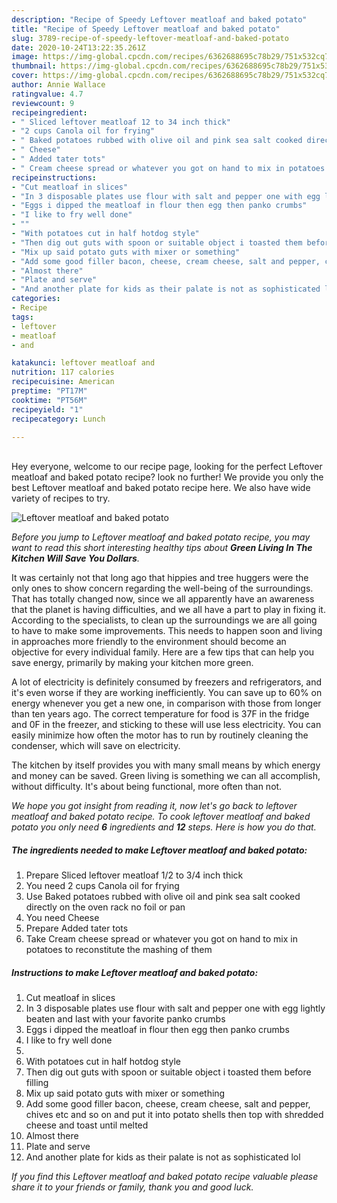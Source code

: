 ```yaml
---
description: "Recipe of Speedy Leftover meatloaf and baked potato"
title: "Recipe of Speedy Leftover meatloaf and baked potato"
slug: 3789-recipe-of-speedy-leftover-meatloaf-and-baked-potato
date: 2020-10-24T13:22:35.261Z
image: https://img-global.cpcdn.com/recipes/6362688695c78b29/751x532cq70/leftover-meatloaf-and-baked-potato-recipe-main-photo.jpg
thumbnail: https://img-global.cpcdn.com/recipes/6362688695c78b29/751x532cq70/leftover-meatloaf-and-baked-potato-recipe-main-photo.jpg
cover: https://img-global.cpcdn.com/recipes/6362688695c78b29/751x532cq70/leftover-meatloaf-and-baked-potato-recipe-main-photo.jpg
author: Annie Wallace
ratingvalue: 4.7
reviewcount: 9
recipeingredient:
- " Sliced leftover meatloaf 12 to 34 inch thick"
- "2 cups Canola oil for frying"
- " Baked potatoes rubbed with olive oil and pink sea salt cooked directly on the oven rack no foil or pan"
- " Cheese"
- " Added tater tots"
- " Cream cheese spread or whatever you got on hand to mix in potatoes to reconstitute the mashing of them"
recipeinstructions:
- "Cut meatloaf in slices"
- "In 3 disposable plates use flour with salt and pepper one with egg lightly beaten and last with your favorite panko crumbs"
- "Eggs i dipped the meatloaf in flour then egg then panko crumbs"
- "I like to fry well done"
- ""
- "With potatoes cut in half hotdog style"
- "Then dig out guts with spoon or suitable object i toasted them before filling"
- "Mix up said potato guts with mixer or something"
- "Add some good filler bacon, cheese, cream cheese, salt and pepper, chives etc and so on and put it into potato shells then top with shredded cheese and toast until melted"
- "Almost there"
- "Plate and serve"
- "And another plate for kids as their palate is not as sophisticated lol"
categories:
- Recipe
tags:
- leftover
- meatloaf
- and

katakunci: leftover meatloaf and 
nutrition: 117 calories
recipecuisine: American
preptime: "PT17M"
cooktime: "PT56M"
recipeyield: "1"
recipecategory: Lunch

---
```

<br>
Hey everyone, welcome to our recipe page, looking for the perfect Leftover meatloaf and baked potato recipe? look no further! We provide you only the best Leftover meatloaf and baked potato recipe here. We also have wide variety of recipes to try.
<br>


![Leftover meatloaf and baked potato](https://img-global.cpcdn.com/recipes/6362688695c78b29/751x532cq70/leftover-meatloaf-and-baked-potato-recipe-main-photo.jpg)

<i>Before you jump to Leftover meatloaf and baked potato recipe, you may want to read this short interesting healthy tips about 
<strong>Green Living In The Kitchen Will Save You Dollars</strong>.</i>
</br>

It was certainly not that long ago that hippies and tree huggers were the only ones to show concern regarding the well-being of the surroundings. That has totally changed now, since we all apparently have an awareness that the planet is having difficulties, and we all have a part to play in fixing it. According to the specialists, to clean up the surroundings we are all going to have to make some improvements. This needs to happen soon and living in approaches more friendly to the environment should become an objective for every individual family. Here are a few tips that can help you save energy, primarily by making your kitchen more green.

A lot of electricity is definitely consumed by freezers and refrigerators, and it's even worse if they are working inefficiently. You can save up to 60% on energy whenever you get a new one, in comparison with those from longer than ten years ago. The correct temperature for food is 37F in the fridge and 0F in the freezer, and sticking to these will use less electricity. You can easily minimize how often the motor has to run by routinely cleaning the condenser, which will save on electricity.

The kitchen by itself provides you with many small means by which energy and money can be saved. Green living is something we can all accomplish, without difficulty. It's about being functional, more often than not.


<i>We hope you got insight from reading it, now let's go back to leftover meatloaf and baked potato recipe. To cook leftover meatloaf and baked potato you only need <strong>6</strong> ingredients and <strong>12</strong> steps. Here is how you do that.
</i>

##### The ingredients needed to make Leftover meatloaf and baked potato:

1. Prepare  Sliced leftover meatloaf 1/2 to 3/4 inch thick
1. You need 2 cups Canola oil for frying
1. Use  Baked potatoes rubbed with olive oil and pink sea salt cooked directly on the oven rack no foil or pan
1. You need  Cheese
1. Prepare  Added tater tots
1. Take  Cream cheese spread or whatever you got on hand to mix in potatoes to reconstitute the mashing of them


##### Instructions to make Leftover meatloaf and baked potato:

1. Cut meatloaf in slices
1. In 3 disposable plates use flour with salt and pepper one with egg lightly beaten and last with your favorite panko crumbs
1. Eggs i dipped the meatloaf in flour then egg then panko crumbs
1. I like to fry well done
1. 
1. With potatoes cut in half hotdog style
1. Then dig out guts with spoon or suitable object i toasted them before filling
1. Mix up said potato guts with mixer or something
1. Add some good filler bacon, cheese, cream cheese, salt and pepper, chives etc and so on and put it into potato shells then top with shredded cheese and toast until melted
1. Almost there
1. Plate and serve
1. And another plate for kids as their palate is not as sophisticated lol


<i>If you find this Leftover meatloaf and baked potato recipe valuable please share it to your friends or family, thank you and good luck.</i>

